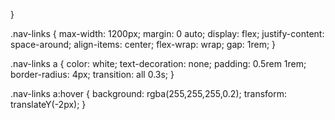 }

.nav-links {
    max-width: 1200px;
    margin: 0 auto;
    display: flex;
    justify-content: space-around;
    align-items: center;
    flex-wrap: wrap;
    gap: 1rem;
}

.nav-links a {
    color: white;
    text-decoration: none;
    padding: 0.5rem 1rem;
    border-radius: 4px;
    transition: all 0.3s;
}

.nav-links a:hover {
    background: rgba(255,255,255,0.2);
    transform: translateY(-2px);
}
